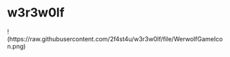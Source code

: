 # w3r3w0lf

<Icon>
<Beschreibung>
<Karten>
<TCP IP basiert>
!(https://raw.githubusercontent.com/2f4st4u/w3r3w0lf/file/WerwolfGameIcon.png)
